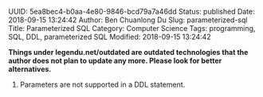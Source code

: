 UUID: 5ea8bec4-b0aa-4e80-9846-bcd79a7a46dd
Status: published
Date: 2018-09-15 13:24:42
Author: Ben Chuanlong Du
Slug: parameterized-sql
Title: Parameterized SQL
Category: Computer Science
Tags: programming, SQL, DDL, parameterized SQL
Modified: 2018-09-15 13:24:42

**Things under legendu.net/outdated are outdated technologies that the author does not plan to update any more. Please look for better alternatives.**

1. Parameters are not supported in a DDL statement.